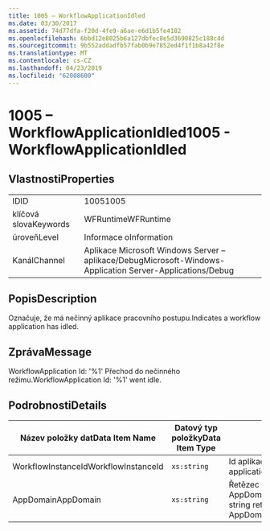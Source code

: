```yaml
---
title: 1005 – WorkflowApplicationIdled
ms.date: 03/30/2017
ms.assetid: 74d77dfa-f20d-4fe9-a6ae-e6d1b5fe4182
ms.openlocfilehash: 6bbd12e8025b6a127dbfec8e5d3690825c188c4d
ms.sourcegitcommit: 9b552addadfb57fab0b9e7852ed4f1f1b8a42f8e
ms.translationtype: MT
ms.contentlocale: cs-CZ
ms.lasthandoff: 04/23/2019
ms.locfileid: "62008600"
---
```

# <a name="1005---workflowapplicationidled"></a><span data-ttu-id="b072d-102">1005 – WorkflowApplicationIdled</span><span class="sxs-lookup"><span data-stu-id="b072d-102">1005 - WorkflowApplicationIdled</span></span>
## <a name="properties"></a><span data-ttu-id="b072d-103">Vlastnosti</span><span class="sxs-lookup"><span data-stu-id="b072d-103">Properties</span></span>  
  
|||  
|-|-|  
|<span data-ttu-id="b072d-104">ID</span><span class="sxs-lookup"><span data-stu-id="b072d-104">ID</span></span>|<span data-ttu-id="b072d-105">1005</span><span class="sxs-lookup"><span data-stu-id="b072d-105">1005</span></span>|  
|<span data-ttu-id="b072d-106">klíčová slova</span><span class="sxs-lookup"><span data-stu-id="b072d-106">Keywords</span></span>|<span data-ttu-id="b072d-107">WFRuntime</span><span class="sxs-lookup"><span data-stu-id="b072d-107">WFRuntime</span></span>|  
|<span data-ttu-id="b072d-108">úroveň</span><span class="sxs-lookup"><span data-stu-id="b072d-108">Level</span></span>|<span data-ttu-id="b072d-109">Informace o</span><span class="sxs-lookup"><span data-stu-id="b072d-109">Information</span></span>|  
|<span data-ttu-id="b072d-110">Kanál</span><span class="sxs-lookup"><span data-stu-id="b072d-110">Channel</span></span>|<span data-ttu-id="b072d-111">Aplikace Microsoft Windows Server – aplikace/Debug</span><span class="sxs-lookup"><span data-stu-id="b072d-111">Microsoft-Windows-Application Server-Applications/Debug</span></span>|  
  
## <a name="description"></a><span data-ttu-id="b072d-112">Popis</span><span class="sxs-lookup"><span data-stu-id="b072d-112">Description</span></span>  
 <span data-ttu-id="b072d-113">Označuje, že má nečinný aplikace pracovního postupu.</span><span class="sxs-lookup"><span data-stu-id="b072d-113">Indicates a workflow application has idled.</span></span>  
  
## <a name="message"></a><span data-ttu-id="b072d-114">Zpráva</span><span class="sxs-lookup"><span data-stu-id="b072d-114">Message</span></span>  
 <span data-ttu-id="b072d-115">WorkflowApplication Id: '%1' Přechod do nečinného režimu.</span><span class="sxs-lookup"><span data-stu-id="b072d-115">WorkflowApplication Id: '%1' went idle.</span></span>  
  
## <a name="details"></a><span data-ttu-id="b072d-116">Podrobnosti</span><span class="sxs-lookup"><span data-stu-id="b072d-116">Details</span></span>  
  
|<span data-ttu-id="b072d-117">Název položky dat</span><span class="sxs-lookup"><span data-stu-id="b072d-117">Data Item Name</span></span>|<span data-ttu-id="b072d-118">Datový typ položky</span><span class="sxs-lookup"><span data-stu-id="b072d-118">Data Item Type</span></span>|<span data-ttu-id="b072d-119">Popis</span><span class="sxs-lookup"><span data-stu-id="b072d-119">Description</span></span>|  
|--------------------|--------------------|-----------------|  
|<span data-ttu-id="b072d-120">WorkflowInstanceId</span><span class="sxs-lookup"><span data-stu-id="b072d-120">WorkflowInstanceId</span></span>|`xs:string`|<span data-ttu-id="b072d-121">Id aplikace pracovního postupu</span><span class="sxs-lookup"><span data-stu-id="b072d-121">The workflow application id</span></span>|  
|<span data-ttu-id="b072d-122">AppDomain</span><span class="sxs-lookup"><span data-stu-id="b072d-122">AppDomain</span></span>|`xs:string`|<span data-ttu-id="b072d-123">Řetězec vrácený funkcí AppDomain.CurrentDomain.FriendlyName.</span><span class="sxs-lookup"><span data-stu-id="b072d-123">The string returned by AppDomain.CurrentDomain.FriendlyName.</span></span>|

